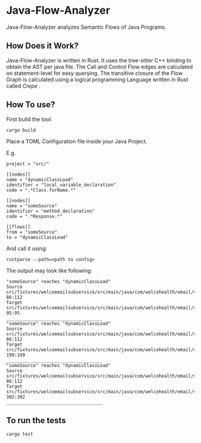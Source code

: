 # Java-Flow-Analyzer

Java-Flow-Analyzer analyzes Semantic Flows of Java Programs.

## How Does it Work?

Java-Flow-Analyzer is written in Rust. It uses the tree-sitter C++ binding to 
obtain the AST per java file. The Call and Control Flow edges are calculated on statement-level
for easy querying.
The transitive closure of the Flow Graph is calculated using a logical programming Language written in Rust called *Crepe* .

## How To use?
First build the tool:
```
cargo build
```

Place a TOML Configuration file inside your Java Project.

E.g.

```
project = "src/"

[[nodes]]
name = "dynamicClassLoad"
identifier = "local_variable_declaration"
code = ".*Class.forName.*"

[[nodes]]
name = "someSource"
identifier = "method_declaration"
code = ".*Response.*"

[[flows]]
from = "someSource"
to = "dynamicClassLoad"

```

And call it using:
```
rustparse --path=<path to config>
```

The output may look like following:
```
"someSource" reaches "dynamicClassLoad"
Source src/fixtures/welcoemailsubservice/src/main/java/com/welcohealth/email/service/UserRestDefinition.java 86:112
Target src/fixtures/welcoemailsubservice/src/main/java/com/welcohealth/email/service/EmailDAO.java 95:95
____________________________________
"someSource" reaches "dynamicClassLoad"
Source src/fixtures/welcoemailsubservice/src/main/java/com/welcohealth/email/service/UserRestDefinition.java 86:112
Target src/fixtures/welcoemailsubservice/src/main/java/com/welcohealth/email/service/EmailDAO.java 199:199
____________________________________
"someSource" reaches "dynamicClassLoad"
Source src/fixtures/welcoemailsubservice/src/main/java/com/welcohealth/email/service/UserRestDefinition.java 86:112
Target src/fixtures/welcoemailsubservice/src/main/java/com/welcohealth/email/service/EmailDAO.java 302:302
____________________________________
```

## To run the tests

```
cargo test
```
